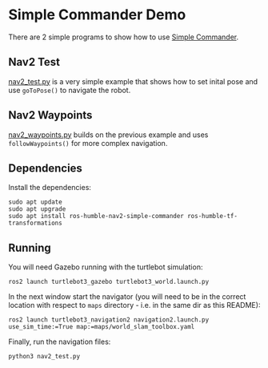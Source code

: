 # Simple Commander Demo

There are 2 simple programs to show how to use [Simple Commander](https://navigation.ros.org/commander_api/index.html).

## Nav2 Test

[nav2_test.py](nav2_test.py) is a very simple example that shows how to set inital pose and use `goToPose()` to navigate the robot.

## Nav2 Waypoints

[nav2_waypoints.py](nav2_waypoints.py) builds on the previous example and uses `followWaypoints()` for more complex navigation.

## Dependencies

Install the dependencies:

    sudo apt update
    sudo apt upgrade
    sudo apt install ros-humble-nav2-simple-commander ros-humble-tf-transformations

## Running

You will need Gazebo running with the turtlebot simulation:

    ros2 launch turtlebot3_gazebo turtlebot3_world.launch.py

In the next window start the navigator (you will need to be in the correct location with respect to `maps` directory - i.e. in the same dir as this README):

    ros2 launch turtlebot3_navigation2 navigation2.launch.py use_sim_time:=True map:=maps/world_slam_toolbox.yaml

Finally, run the navigation files:

    python3 nav2_test.py